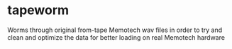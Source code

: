 # tapeworm
Worms through original from-tape Memotech wav files in order to try and clean and optimize the data for better loading on real Memotech hardware
